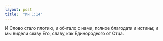 ```yaml
---
layout: post
title:  "Ин 1:14"
---
```


И Слово стало плотию, и обитало с нами, полное благодати и истины; и мы видели славу Его, славу, как Единородного от Отца.
